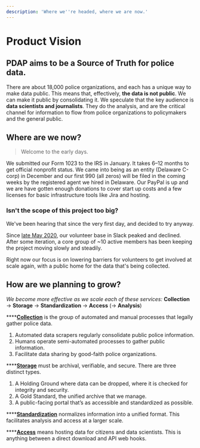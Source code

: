 ```yaml
---
description: 'Where we''re headed, where we are now.'
---
```


# Product Vision

## PDAP aims to be a **Source of Truth** for police data.

There are about 18,000 police organizations, and each has a unique way to make data public. This means that, effectively, **the data is not public**. We can make it public by consolidating it. We speculate that the key audience is **data scientists and journalists**. They do the analysis, and are the critical channel for information to flow from police organizations to policymakers and the general public.

## Where are we now?

> Welcome to the early days.

We submitted our Form 1023 to the IRS in January. It takes 6–12 months to get official nonprofit status. We came into being as an entity \(Delaware C-corp\) in December and our first 990 \(all zeros\) will be filed in the coming weeks by the registered agent we hired in Delaware. Our PayPal is up and we are have gotten enough donations to cover start up costs and a few licenses for basic infrastructure tools like Jira and hosting.

### Isn't the scope of this project too big?

We've been hearing that since the very first day, and decided to try anyway.

Since [late May 2020](https://www.reddit.com/r/privacy/comments/gr11aw/i_think_i_accidentally_started_a_movement), our volunteer base in Slack peaked and declined. After some iteration, a core group of ~10 active members has been keeping the project moving slowly and steadily.

Right now our focus is on lowering barriers for volunteers to get involved at scale again, with a public home for the data that's being collected.

## How are we planning to grow?

_We become more effective as we scale each of these services:_ **Collection** → **Storage** → **Standardization** → **Access** \(→ **Analysis**\)

\*\*\*\*[**Collection**](../data-collection/) is the group of automated and manual processes that legally gather police data.

1. Automated data scrapers regularly consolidate public police information.
2. Humans operate semi-automated processes to gather public information.
3. Facilitate data sharing by good-faith police organizations.

\*\*\*\*[**Storage**](../data-storage/) must be archival, verifiable, and secure. There are three distinct types.

1. A Holding Ground where data can be dropped, where it is checked for integrity and security.
2. A Gold Standard, the unified archive that we manage.
3. A public-facing portal that’s as accessible and standardized as possible.

\*\*\*\*[**Standardization**](../data-standardization/) normalizes information into a unified format. This facilitates analysis and access at a larger scale.

\*\*\*\*[**Access**](../data-access.md) means hosting data for citizens and data scientists. This is anything between a direct download and API web hooks.

## 

